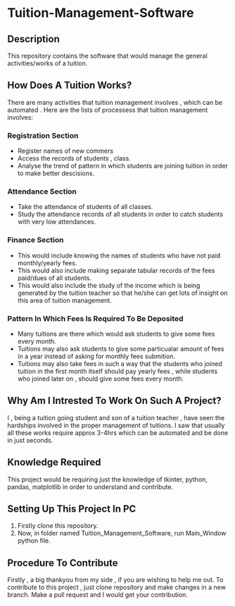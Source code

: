 # Tuition-Management-Software

## Description

This repository contains the software that would manage the general activities/works of a tuition.

## How Does A Tuition Works?

There are many activities that tuition management involves , which can be automated . Here are the lists of processess that tuition management involves:

### Registration Section

* Register names of new commers
* Access the records of students , class.
* Analyse the trend of pattern in which students are joining tuition in order to make better descisions.

### Attendance Section

* Take the attendance of students of all classes.
* Study the attendance records of all students in order to catch students with very low attendances.

### Finance Section

* This would include knowing the names of students who have not paid monthly/yearly fees.
* This would also include making separate tabular records of the fees paid/dues of all students.
* This would also include the study of the income which is being generated by the tuition teacher so that he/she can get lots of insight on this area of tuition management.

### Pattern In Which Fees Is Required To Be Deposited

* Many tuitions are there which would ask students to give some fees every month.
* Tuitions may also ask students to give some particualar amount of fees in a year instead of asking for monthly fees submition.
* Tuitions may also take fees in such a way that the students who joined tuition in the first month itself should pay yearly fees , while students who joined later on , should give some fees every month.

## Why Am I Intrested To Work On Such A Project?

I , being a tuition going student and son of a tuition teacher , have seen the hardships involved in the proper management of tuitions. I saw that usually all these works require approx 3-4hrs which can be automated and be done in just seconds.

## Knowledge Required

This project would be requiring just the knowledge of tkinter, python, pandas, matplotlib in order to understand and contribute.

## Setting Up This Project In PC

1. Firstly clone this repository.
1. Now, in folder named Tuition_Management_Software, run Main_Window python file.

## Procedure To Contribute

Firstly , a big thankyou from my side , if you are wishing to help me out. To contribute to this project , just clone repository and make changes in a new branch. Make a pull request and I would get your contribution.
